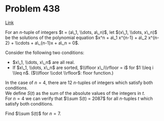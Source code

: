# Problem 438

[Link](https://projecteuler.net/problem=438)

For an $n$-tuple of integers $t = (a\_1, \\dots, a\_n)$, let $(x\_1, \\dots, x\_n)$ be the solutions of the polynomial equation $x^n + a\_1 x^{n-1} + a\_2 x^{n-2} + \\cdots + a\_{n-1}x + a\_n = 0$. 

Consider the following two conditions: 

*   $x\_1, \\dots, x\_n$ are all real.
*   If $x\_1, \\dots, x\_n$ are sorted, $\\lfloor x\_i\\rfloor = i$ for $1 \\leq i \\leq n$. ($\\lfloor \\cdot \\rfloor$: floor function.)

In the case of $n = 4$, there are $12$ $n$-tuples of integers which satisfy both conditions.  
We define $S(t)$ as the sum of the absolute values of the integers in $t$.  
For $n = 4$ we can verify that $\\sum S(t) = 2087$ for all $n$-tuples $t$ which satisfy both conditions. 

Find $\\sum S(t)$ for $n = 7$.